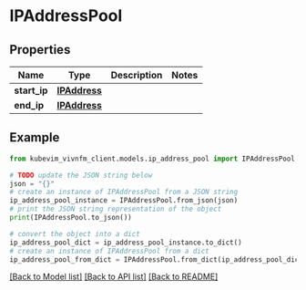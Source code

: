 # IPAddressPool


## Properties

Name | Type | Description | Notes
------------ | ------------- | ------------- | -------------
**start_ip** | [**IPAddress**](IPAddress.md) |  | 
**end_ip** | [**IPAddress**](IPAddress.md) |  | 

## Example

```python
from kubevim_vivnfm_client.models.ip_address_pool import IPAddressPool

# TODO update the JSON string below
json = "{}"
# create an instance of IPAddressPool from a JSON string
ip_address_pool_instance = IPAddressPool.from_json(json)
# print the JSON string representation of the object
print(IPAddressPool.to_json())

# convert the object into a dict
ip_address_pool_dict = ip_address_pool_instance.to_dict()
# create an instance of IPAddressPool from a dict
ip_address_pool_from_dict = IPAddressPool.from_dict(ip_address_pool_dict)
```
[[Back to Model list]](../README.md#documentation-for-models) [[Back to API list]](../README.md#documentation-for-api-endpoints) [[Back to README]](../README.md)


